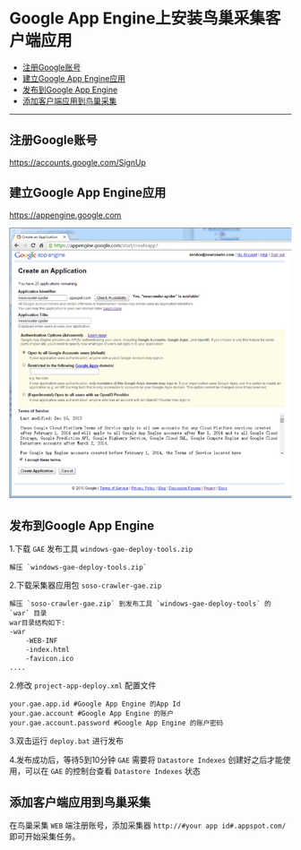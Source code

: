 Google App Engine上安装鸟巢采集客户端应用
=========================

*   [注册Google账号](#signup)
*   [建立Google App Engine应用](#create)
*   [发布到Google App Engine](#deploy)
*   [添加客户端应用到鸟巢采集](#addapp)

* * *


<h2 id="signup">注册Google账号</h2>

<https://accounts.google.com/SignUp>

<h2 id="create">建立Google App Engine应用</h2>

<https://appengine.google.com>

![create_app2.jpg](../../static/img/gae/create_app2.jpg)


<h2 id="deploy">发布到Google App Engine</h2>

1.下载 `GAE` 发布工具 `windows-gae-deploy-tools.zip` 
	
	解压 `windows-gae-deploy-tools.zip`

2.下载采集器应用包 `soso-crawler-gae.zip`

	解压 `soso-crawler-gae.zip` 到发布工具 `windows-gae-deploy-tools` 的 `war` 目录
	war目录结构如下:
	-war
		-WEB-INF
		-index.html
		-favicon.ico
	....

2.修改 `project-app-deploy.xml` 配置文件

	your.gae.app.id #Google App Engine 的App Id
	your.gae.account #Google App Engine 的账户
	your.gae.account.password #Google App Engine 的账户密码

3.双击运行 `deploy.bat` 进行发布

4.发布成功后，等待5到10分钟 `GAE` 需要将 `Datastore Indexes` 创建好之后才能使用，可以在 `GAE` 的控制台查看 `Datastore Indexes` 状态

<h2 id="addapp">添加客户端应用到鸟巢采集</h2>

在鸟巢采集 `WEB` 端注册账号，添加采集器 `http://#your app id#.appspot.com/` 即可开始采集任务。